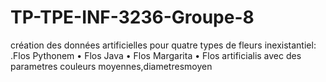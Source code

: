 # TP-TPE-INF-3236-Groupe-8
création des données artificielles pour quatre types de fleurs inexistantiel: .Flos Pythonem • Flos Java • Flos Margarita • Flos artificialis avec des parametres couleurs moyennes,diametresmoyen
